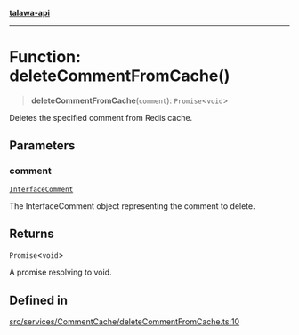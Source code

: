 [**talawa-api**](../../../../README.md)

***

# Function: deleteCommentFromCache()

> **deleteCommentFromCache**(`comment`): `Promise`\<`void`\>

Deletes the specified comment from Redis cache.

## Parameters

### comment

[`InterfaceComment`](../../../../models/Comment/interfaces/InterfaceComment.md)

The InterfaceComment object representing the comment to delete.

## Returns

`Promise`\<`void`\>

A promise resolving to void.

## Defined in

[src/services/CommentCache/deleteCommentFromCache.ts:10](https://github.com/Suyash878/talawa-api/blob/f376d03c37e9acd046e7cc983947432c95f74442/src/services/CommentCache/deleteCommentFromCache.ts#L10)
